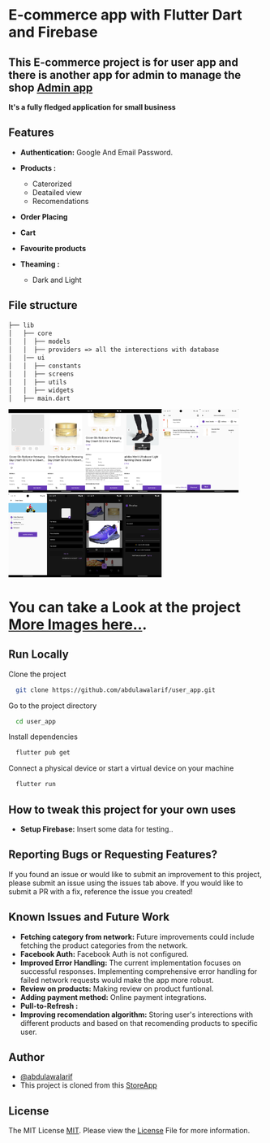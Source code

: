 
# E-commerce app with Flutter Dart and Firebase

## This E-commerce project is for user app and there is another app for admin to manage the shop [Admin app](https://github.com/abdulawalarif/shop_owner_app.git)
  
**It's a fully fledged application for small business**



## Features
* **Authentication:** Google And Email Password. 
* **Products :**
  - Caterorized  
  - Deatailed view
  - Recomendations

* **Order Placing**
* **Cart**  
* **Favourite products**
* **Theaming :**   
  - Dark and Light 

## File structure

    
    ├── lib
    │   ├── core  
    │   │  ├── models 
    │   │  ├── providers => all the interections with database
    │   │── ui
    │   │  ├── constants
    │   │  ├── screens
    │   │  ├── utils
    │   │  ├── widgets
    │   ├── main.dart                  
     
 
<img src="ProjectSnap/light_theme/12.png" width="15%" alt="Demo of this application" /><img src="ProjectSnap/light_theme/13.png" width="15%" alt="Demo of this application" /><img src="ProjectSnap/light_theme/14.png" width="15%" alt="Demo of this application" /><img src="ProjectSnap/light_theme/44.png" width="15%" alt="Demo of this application" /><img src="ProjectSnap/light_theme/26.png" width="15%" alt="Demo of this application" /><img src="ProjectSnap/light_theme/21.png" width="15%" alt="OrderPlacing first step" /><img src="ProjectSnap/light_theme/49.png" width="15%" alt="order confirmed" /><img src="ProjectSnap/dark_theme/40.png" width="15%" alt="Registration Form" /><img src="ProjectSnap/dark_theme/33.png" width="15%" alt="Demo of this application" /><img src="ProjectSnap/dark_theme/39.png" width="15%" alt="Demo of this application" />
</br>

 
# You can take a Look at the project [More Images here..](images.md).



 

## Run Locally

Clone the project

```bash
  git clone https://github.com/abdulawalarif/user_app.git
```

Go to the project directory

```bash
  cd user_app
```

Install dependencies

```bash
  flutter pub get
```

Connect a physical device or start a virtual device on your machine

```bash
  flutter run
```



## How to tweak this project for your own uses
* **Setup Firebase:** Insert some data for testing..


 

## Reporting Bugs or Requesting Features?

If you found an issue or would like to submit an improvement to this project,
please submit an issue using the issues tab above. If you would like to submit a PR with a fix, reference the issue you created!

##  Known Issues and Future Work
* **Fetching category from network:** Future improvements could include fetching the product categories from the network.
* **Facebook Auth:** Facebook Auth is not configured. 
* **Improved Error Handling:** The current implementation focuses on successful responses. Implementing comprehensive error handling for failed network requests would make the app more robust.
* **Review on products:** Making review on product funtional. 
* **Adding payment method:** Online payment integrations. 
* **Pull-to-Refresh :**
* **Improving recomendation algorithm:** Storing user's interections with different products and based on that recomending products to specific user.

## Author

- [@abdulawalarif](https://github.com/abdulawalarif) 
- This project is cloned from this [StoreApp](https://github.com/nur4nnis4/store_app)
  
## License


The MIT License [MIT](https://choosealicense.com/licenses/mit/). Please view the [License](LICENSE) File for more information.









